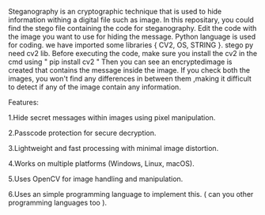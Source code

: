 Steganography is an cryptographic technique that is used to hide information withing a digital file such as image. In this repositary, you could find the stego file containing the code for steganography.
Edit the code with the image you want to use for hiding the message. Python language is used for coding. we have imported some libraries { CV2, OS, STRING }. stego py need cv2 lib. 
Before executing the code, make sure you install the cv2 in the cmd using " pip install cv2 " Then you can see an encryptedimage is created that contains the message inside the image. 
If you check both the images, you won't find any differences in between them ,making it difficult to detect if any of the image contain any information.

Features:

1.Hide secret messages within images using pixel manipulation.

2.Passcode protection for secure decryption.

3.Lightweight and fast processing with minimal image distortion.

4.Works on multiple platforms (Windows, Linux, macOS).

5.Uses OpenCV for image handling and manipulation.

6.Uses an simple programming language to implement this. ( can you other programming languages too ).
